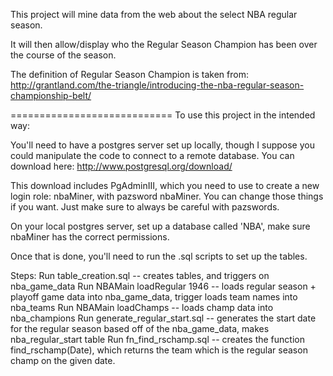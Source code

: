 This project will mine data from the web about the select NBA regular season.

It will then allow/display who the Regular Season Champion has been over the
course of the season.

The definition of Regular Season Champion is taken from:
http://grantland.com/the-triangle/introducing-the-nba-regular-season-championship-belt/

============================
To use this project in the intended way:

You'll need to have a postgres server set up locally, though I suppose you could manipulate the code to connect to a remote database.
You can download here: http://www.postgresql.org/download/

This download includes PgAdminIII, which you need to use to create a new login role: nbaMiner, with pazsword nbaMiner.
You can change those things if you want.  Just make sure to always be careful with pazswords.

On your local postgres server, set up a database called 'NBA', make sure nbaMiner has the correct permissions.

Once that is done, you'll need to run the .sql scripts to set up the tables.

Steps:
Run table_creation.sql -- creates tables, and triggers on nba_game_data
Run NBAMain loadRegular 1946 -- loads regular season + playoff game data into nba_game_data, trigger loads team names into nba_teams
Run NBAMain loadChamps -- loads champ data into nba_champions
Run generate_regular_start.sql -- generates the start date for the regular season based off of the nba_game_data, makes nba_regular_start table
Run fn_find_rschamp.sql -- creates the function find_rschamp(Date), which returns the team which is the regular season champ on the given date.